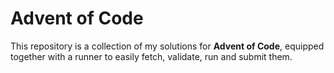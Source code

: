 # Advent of Code

This repository is a collection of my solutions for **Advent of Code**, equipped together with a runner to easily fetch, validate, run and submit them.

